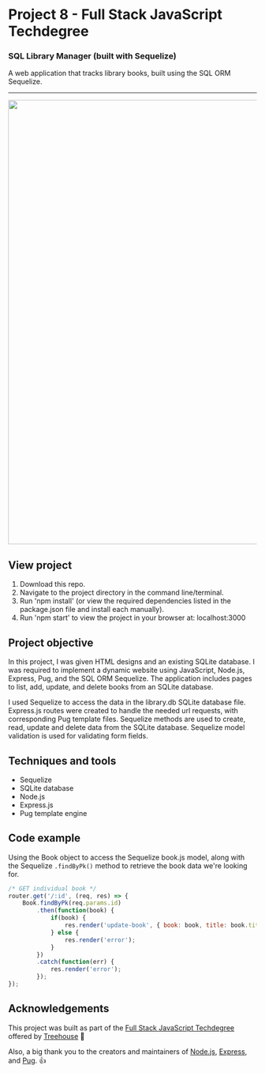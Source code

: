 # Project 8 - Full Stack JavaScript Techdegree

### SQL Library Manager (built with Sequelize)
A web application that tracks library books, built using the SQL ORM Sequelize.

---

<img src="https://res.cloudinary.com/dtqevfsxh/image/upload/v1558621848/portfolio/library-book-database.png" width="899px">

## View project
1. Download this repo.
2. Navigate to the project directory in the command line/terminal.
3. Run 'npm install' (or view the required dependencies listed in the package.json file and install each manually).
3. Run 'npm start' to view the project in your browser at:  localhost:3000

<!-- :mag: Live version available at [nickhericks.github.io/techdegree-project-6/](https://nickhericks.github.io/techdegree-project-6/) -->

## Project objective
In this project, I was given HTML designs and an existing SQLite database. I was required to implement a dynamic website using JavaScript, Node.js, Express, Pug, and the SQL ORM Sequelize. The application includes pages to list, add, update, and delete books from an SQLite database.

I used Sequelize to access the data in the library.db SQLite database file. Express.js routes were created to handle the needed url requests, with corresponding Pug template files. Sequelize methods are used to create, read, update and delete data from the SQLite database. Sequelize model validation is used for validating form fields.


## Techniques and tools
- Sequelize
- SQLite database
- Node.js
- Express.js
- Pug template engine

## Code example
Using the Book object to access the Sequelize book.js model, along with the Sequelize `.findByPk()` method to retrieve the book data we're looking for.

```javascript
/* GET individual book */
router.get('/:id', (req, res) => {
	Book.findByPk(req.params.id)
		.then(function(book) {
			if(book) {
				res.render('update-book', { book: book, title: book.title });
			} else {
				res.render('error');
			}
		})
		.catch(function(err) {
			res.render('error');
		});
});
```

## Acknowledgements
This project was built as part of the [Full Stack JavaScript Techdegree](https://join.teamtreehouse.com/techdegree/) offered by [Treehouse](https://teamtreehouse.com) :raised_hands:

Also, a big thank you to the creators and maintainers of [Node.js](https://nodejs.org/en/), [Express](https://expressjs.com/), and [Pug](https://www.npmjs.com/package/pug). 👍
